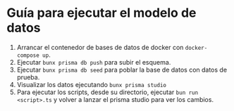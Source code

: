 # Guía para ejecutar el modelo de datos

1. Arrancar el contenedor de bases de datos de docker con `docker-compose up`.
2. Ejecutar `bunx prisma db push` para subir el esquema.
3. Ejecutar `bunx prisma db seed` para poblar la base de datos con datos de prueba.
4. Visualizar los datos ejecutando `bunx prisma studio`
5. Para ejecutar los scripts, desde su directorio, ejecutar `bun run <script>.ts` y volver a lanzar el prisma studio para ver los cambios.